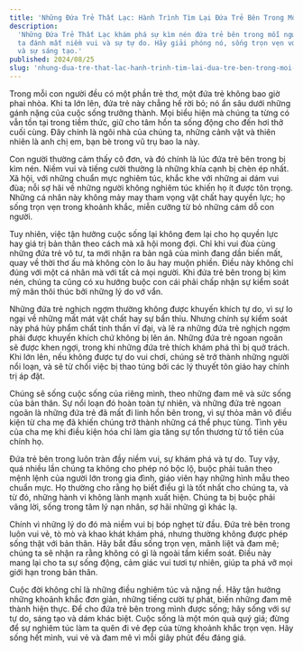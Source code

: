```yaml
---
title: 'Những Đứa Trẻ Thất Lạc: Hành Trình Tìm Lại Đứa Trẻ Bên Trong Mỗi Người'
description:
  'Những Đứa Trẻ Thất Lạc khám phá sự kìm nén đứa trẻ bên trong mỗi người, khiến
  ta đánh mất niềm vui và sự tự do. Hãy giải phóng nó, sống trọn vẹn với đam mê
  và sự sáng tạo.'
published: 2024/08/25
slug: 'nhung-dua-tre-that-lac-hanh-trinh-tim-lai-dua-tre-ben-trong-moi-nguoi'
---
```


Trong mỗi con người đều có một phần trẻ thơ, một đứa trẻ không bao giờ phai
nhòa. Khi ta lớn lên, đứa trẻ này chẳng hề rời bỏ; nó ẩn sâu dưới những gánh
nặng của cuộc sống trưởng thành. Mọi biểu hiện mà chúng ta từng có vẫn tồn tại
trong tiềm thức, giữ cho tâm hồn ta sống động cho đến hơi thở cuối cùng. Đây
chính là ngôi nhà của chúng ta, những cảnh vật và thiên nhiên là anh chị em, bạn
bè trong vũ trụ bao la này.

Con người thường cảm thấy cô đơn, và đó chính là lúc đứa trẻ bên trong bị kìm
nén. Niềm vui và tiếng cười thường là những khía cạnh bị chèn ép nhất. Xã hội,
với những chuẩn mực nghiêm túc, khắc khe với những ai dám vui đùa; nỗi sợ hãi về
những người không nghiêm túc khiến họ ít được tôn trọng. Những cá nhân này không
mảy may tham vọng vật chất hay quyền lực; họ sống trọn vẹn trong khoảnh khắc,
miễn cưỡng từ bỏ những cám dỗ con người.

Tuy nhiên, việc tận hưởng cuộc sống lại không đem lại cho họ quyền lực hay giá
trị bản thân theo cách mà xã hội mong đợi. Chỉ khi vui đùa cùng những đứa trẻ vô
tư, ta mới nhận ra bản ngã của mình đang dần biến mất, quay về thời thơ ấu mà
không còn lo âu hay muộn phiền. Điều này không chỉ đúng với một cá nhân mà với
tất cả mọi người. Khi đứa trẻ bên trong bị kìm nén, chúng ta cũng có xu hướng
buộc con cái phải chấp nhận sự kiểm soát mỹ mãn thôi thúc bởi những lý do vớ
vẩn.

Những đứa trẻ nghịch ngợm thường không được khuyến khích tự do, vì sự lo ngại về
những mất mát vật chất hay sự bẩn thỉu. Nhưng chính sự kiểm soát này phá hủy
phẩm chất tinh thần vĩ đại, và lẽ ra những đứa trẻ nghịch ngợm phải được khuyến
khích chứ không bị lên án. Những đứa trẻ ngoan ngoãn sẽ được khen ngợi, trong
khi những đứa trẻ thích khám phá thì bị quở trách. Khi lớn lên, nếu không được
tự do vui chơi, chúng sẽ trở thành những người nổi loạn, và sẽ từ chối việc bị
thao túng bởi các lý thuyết tôn giáo hay chính trị áp đặt.

Chúng sẽ sống cuộc sống của riêng mình, theo những đam mê và sức sống của bản
thân. Sự nổi loạn đó hoàn toàn tự nhiên, và những đứa trẻ ngoan ngoãn là những
đứa trẻ đã mất đi linh hồn bên trong, vì sự thỏa mãn vô điều kiện từ cha mẹ đã
khiến chúng trở thành những cá thể phục tùng. Tình yêu của cha mẹ khi điều kiện
hóa chỉ làm gia tăng sự tổn thương từ tổ tiên của chính họ.

Đứa trẻ bên trong luôn tràn đầy niềm vui, sự khám phá và tự do. Tuy vậy, quá
nhiều lần chúng ta không cho phép nó bộc lộ, buộc phải tuân theo mệnh lệnh của
người lớn trong gia đình, giáo viên hay những hình mẫu theo chuẩn mực. Họ thường
cho rằng họ biết điều gì là tốt nhất cho chúng ta, và từ đó, những hành vi không
lành mạnh xuất hiện. Chúng ta bị buộc phải vâng lời, sống trong tâm lý nạn nhân,
sợ hãi những gì khác lạ.

Chính vì những lý do đó mà niềm vui bị bóp nghẹt từ đầu. Đứa trẻ bên trong luôn
vui vẻ, tò mò và khao khát khám phá, nhưng thường không được phép sống thật với
bản thân. Hãy bắt đầu sống trọn vẹn, mãnh liệt và đam mê; chúng ta sẽ nhận ra
rằng không có gì là ngoài tầm kiểm soát. Điều này mang lại cho ta sự sống động,
cảm giác vui tươi tự nhiên, giúp ta phá vỡ mọi giới hạn trong bản thân.

Cuộc đời không chỉ là những điều nghiêm túc và nặng nề. Hãy tận hưởng những
khoảnh khắc đơn giản, những tiếng cười tự phát, biến những đam mê thành hiện
thực. Để cho đứa trẻ bên trong mình được sống; hãy sống với sự tự do, sáng tạo
và dám khác biệt. Cuộc sống là một món quà quý giá; đừng để sự nghiêm túc làm ta
quên đi vẻ đẹp của từng khoảnh khắc trọn vẹn. Hãy sống hết mình, vui vẻ và đam
mê vì mỗi giây phút đều đáng giá.
